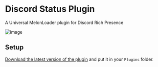 # Discord Status Plugin
A Universal MelonLoader plugin for Discord Rich Presence

![image](https://user-images.githubusercontent.com/61495410/169645985-3b0550ba-93c4-40f7-b46b-f685219af101.png)

## Setup
[Download the latest version of the plugin](https://github.com/slxdy/MelonLoaderDiscordStatus/releases/latest/download/DiscordStatus.dll) and put it in your `Plugins` folder.
